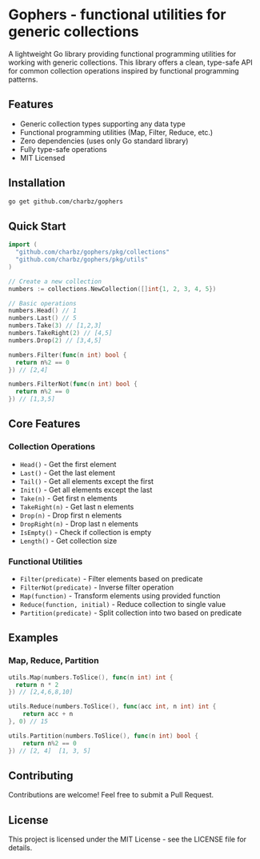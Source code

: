 # Gophers - functional utilities for generic collections

A lightweight Go library providing functional programming utilities for working with generic collections. This library offers a clean, type-safe API for common collection operations inspired by functional programming patterns.

## Features

- Generic collection types supporting any data type
- Functional programming utilities (Map, Filter, Reduce, etc.)
- Zero dependencies (uses only Go standard library)
- Fully type-safe operations
- MIT Licensed

## Installation

```bash
go get github.com/charbz/gophers
```

## Quick Start

```go
import (
  "github.com/charbz/gophers/pkg/collections"
  "github.com/charbz/gophers/pkg/utils"
)

// Create a new collection
numbers := collections.NewCollection([]int{1, 2, 3, 4, 5})

// Basic operations
numbers.Head() // 1
numbers.Last() // 5
numbers.Take(3) // [1,2,3]
numbers.TakeRight(2) // [4,5]
numbers.Drop(2) // [3,4,5]

numbers.Filter(func(n int) bool {
  return n%2 == 0
}) // [2,4]

numbers.FilterNot(func(n int) bool {
  return n%2 == 0
}) // [1,3,5]
```

## Core Features

### Collection Operations

- `Head()` - Get the first element
- `Last()` - Get the last element
- `Tail()` - Get all elements except the first
- `Init()` - Get all elements except the last
- `Take(n)` - Get first n elements
- `TakeRight(n)` - Get last n elements
- `Drop(n)` - Drop first n elements
- `DropRight(n)` - Drop last n elements
- `IsEmpty()` - Check if collection is empty
- `Length()` - Get collection size

### Functional Utilities

- `Filter(predicate)` - Filter elements based on predicate
- `FilterNot(predicate)` - Inverse filter operation
- `Map(function)` - Transform elements using provided function
- `Reduce(function, initial)` - Reduce collection to single value
- `Partition(predicate)` - Split collection into two based on predicate

## Examples

### Map, Reduce, Partition

```go
utils.Map(numbers.ToSlice(), func(n int) int {
  return n * 2
}) // [2,4,6,8,10]

utils.Reduce(numbers.ToSlice(), func(acc int, n int) int {
    return acc + n
}, 0) // 15

utils.Partition(numbers.ToSlice(), func(n int) bool {
    return n%2 == 0
}) // [2, 4]  [1, 3, 5]
```

## Contributing

Contributions are welcome! Feel free to submit a Pull Request.

## License

This project is licensed under the MIT License - see the LICENSE file for details.
